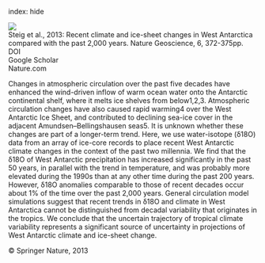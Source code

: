 index: hide

<div class="Citation">
    <div class="Citation-thumb CitationThumb-linked"  data-href="https://doi.org/10.1038/ngeo1778">
      <img src="https://static.claimspace.cloud/climate-study-static/refs/thumbs/5/Steig_et_al_2013-thumb.png" />
    </div>

  <div class="Citation-body">
    <div class="Citation-text">Steig et al., 2013: Recent climate and ice-sheet changes in West Antarctica compared with the past 2,000 years. <span class="Article-journal">Nature Geoscience, </span><span class="Article-volume">6, </span>372-375pp.</div>
    <div class="Citation-links">
      <div class="CitationLink" data-href="https://doi.org/10.1038/ngeo1778">
        <div class="CitationLink-icon CitationLink-Doi"></div>
        <div class="CitationLink-text">DOI</div>
      </div>
      <div class="CitationLink" data-href="https://scholar.google.com/scholar?q=10.1038/ngeo1778">
        <div class="CitationLink-icon CitationLink-Scholar"></div>
        <div class="CitationLink-text">Google Scholar</div>
      </div>
      <div class="CitationLink" data-href="http://www.nature.com/ngeo/journal/vaop/ncurrent/abs/ngeo1778.html#supplementary-information">
        <div class="CitationLink-icon CitationLink-Publisher"></div>
        <div class="CitationLink-text">Nature.com</div>
      </div>
    </div>
  </div>
</div>

Changes in atmospheric circulation over the past five decades have enhanced the wind-driven inflow of warm ocean water onto the Antarctic continental shelf, where it melts ice shelves from below1,2,3. Atmospheric circulation changes have also caused rapid warming4 over the West Antarctic Ice Sheet, and contributed to declining sea-ice cover in the adjacent Amundsen–Bellingshausen seas5. It is unknown whether these changes are part of a longer-term trend. Here, we use water-isotope (δ18O) data from an array of ice-core records to place recent West Antarctic climate changes in the context of the past two millennia. We find that the δ18O of West Antarctic precipitation has increased significantly in the past 50 years, in parallel with the trend in temperature, and was probably more elevated during the 1990s than at any other time during the past 200 years. However, δ18O anomalies comparable to those of recent decades occur about 1% of the time over the past 2,000 years. General circulation model simulations suggest that recent trends in δ18O and climate in West Antarctica cannot be distinguished from decadal variability that originates in the tropics. We conclude that the uncertain trajectory of tropical climate variability represents a significant source of uncertainty in projections of West Antarctic climate and ice-sheet change.

<div class="Citation-copy">
&copy; Springer Nature, 2013
</div>